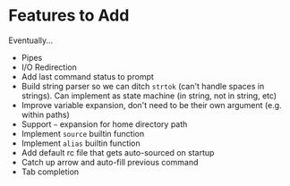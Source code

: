 # Features to Add
Eventually...

  + Pipes
  + I/O Redirection
  + Add last command status to prompt
  + Build string parser so we can ditch `strtok` (can't handle spaces in strings). Can implement as state machine (in string, not in string, etc)
  + Improve variable expansion, don't need to be their own argument (e.g. within paths)
  + Support `~` expansion for home directory path
  + Implement `source` builtin function
  + Implement `alias` builtin function
  + Add default rc file that gets auto-sourced on startup
  + Catch up arrow and auto-fill previous command
  + Tab completion
